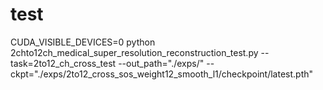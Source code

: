 ﻿
# test
CUDA_VISIBLE_DEVICES=0 python 2chto12ch_medical_super_resolution_reconstruction_test.py --task=2to12_ch_cross_test --out_path="./exps/" --ckpt="./exps/2to12_cross_sos_weight12_smooth_l1/checkpoint/latest.pth"
